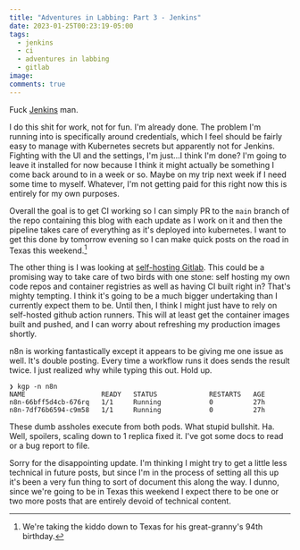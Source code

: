```yaml
---
title: "Adventures in Labbing: Part 3 - Jenkins"
date: 2023-01-25T00:23:19-05:00
tags:
  - jenkins
  - ci
  - adventures in labbing
  - gitlab
image:
comments: true
---
```


Fuck [Jenkins](https://www.jenkins.io/) man.

I do this shit for work, not for fun. I'm already done. The problem I'm running into is specifically around credentials, which I feel should be fairly easy to manage with Kubernetes secrets but apparently not for Jenkins. Fighting with the UI and the settings, I'm just...I think I'm done? I'm going to leave it installed for now because I think it might actually be something I come back around to in a week or so. Maybe on my trip next week if I need some time to myself. Whatever, I'm not getting paid for this right now this is entirely for my own purposes. 

Overall the goal is to get CI working so I can simply PR to the `main` branch of the repo containing this blog with each update as I work on it and then the pipeline takes care of everything as it's deployed into kubernetes. I want to get this done by tomorrow evening so I can make quick posts on the road in Texas this weekend.[^1]

The other thing is I was looking at [self-hosting Gitlab](https://about.gitlab.com/install/). This could be a promising way to take care of two birds with one stone: self hosting my own code repos and container registries as well as having CI built right in? That's mighty tempting. I think it's going to be a much bigger undertaking than I currently expect them to be. Until then, I think I might just have to rely on self-hosted github action runners. This will at least get the container images built and pushed, and I can worry about refreshing my production images shortly.

n8n is working fantastically except it appears to be giving me one issue as well. It's double posting. Every time a workflow runs it does sends the result twice. I just realized why while typing this out. Hold up.

```
❯ kgp -n n8n
NAME                   READY   STATUS             RESTARTS   AGE
n8n-66bff5d4cb-676rq   1/1     Running            0          27h
n8n-7df76b6594-c9m58   1/1     Running            0          27h
```

These dumb assholes execute from both pods. What stupid bullshit. Ha. Well, spoilers, scaling down to 1 replica fixed it. I've got some docs to read or a bug report to file.

Sorry for the disappointing update. I'm thinking I might try to get a little less technical in future posts, but since I'm in the process of setting all this up it's been a very fun thing to sort of document this along the way. I dunno, since we're going to be in Texas this weekend I expect there to be one or two more posts that are entirely devoid of technical content.

[^1]: We're taking the kiddo down to Texas for his great-granny's 94th birthday. 